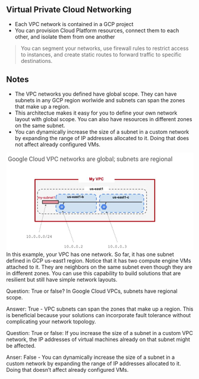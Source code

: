 ## Virtual Private Cloud Networking
* Each VPC network is contained in a GCP project
* You can provision Cloud Platform resources, connect them to each other, and isolate them from one another

> You can segment your networks, use firewall rules to restrict access to instances, and create static routes to forward traffic to specific destinations.

## Notes
* The VPC networks you defined have global scope. They can have subnets in any GCP region worlwide and subnets can span the zones that make up a region.  
* This architectue makes it easy for you to define your own network layout with global scope. You can also have resources in different zones on the same subnet.
* You can dynamically increase the size of a subnet in a custom network by expanding the range of IP addresses allocated to it. Doing that does not affect already configured VMs.

![VPC Networks Example](Images/GCP1.JPG "VPC Networks Example")
In this example, your VPC has one network.
So far, it has one subnet defined in GCP us-east1 region.
Notice that it has two compute engine VMs attached to it.
They are neighbors on the same subnet even though they are in different zones.
You can use this capability to build solutions that are resilient but still have simple network layouts. 



Question: True or false? In Google Cloud VPCs, subnets have regional scope.

Answer: True - VPC subnets can span the zones that make up a region. This is beneficial because your solutions can incorporate fault tolerance without complicating your network topology.


Question: True or false: If you increase the size of a subnet in a custom VPC network, the IP addresses of virtual machines already on that subnet might be affected.

Anser: False - You can dynamically increase the size of a subnet in a custom network by expanding the range of IP addresses allocated to it. Doing that doesn’t affect already configured VMs.